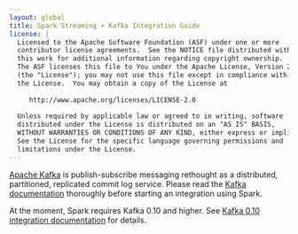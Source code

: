 ```yaml
---
layout: global
title: Spark Streaming + Kafka Integration Guide
license: |
  Licensed to the Apache Software Foundation (ASF) under one or more
  contributor license agreements.  See the NOTICE file distributed with
  this work for additional information regarding copyright ownership.
  The ASF licenses this file to You under the Apache License, Version 2.0
  (the "License"); you may not use this file except in compliance with
  the License.  You may obtain a copy of the License at
 
     http://www.apache.org/licenses/LICENSE-2.0
 
  Unless required by applicable law or agreed to in writing, software
  distributed under the License is distributed on an "AS IS" BASIS,
  WITHOUT WARRANTIES OR CONDITIONS OF ANY KIND, either express or implied.
  See the License for the specific language governing permissions and
  limitations under the License.
---
```


[Apache Kafka](https://kafka.apache.org/) is publish-subscribe messaging rethought as a distributed, partitioned, 
replicated commit log service.  Please read the [Kafka documentation](https://kafka.apache.org/documentation.html) 
thoroughly before starting an integration using Spark.

At the moment, Spark requires Kafka 0.10 and higher. See 
<a href="streaming-kafka-0-10-integration.html">Kafka 0.10 integration documentation</a> for details.